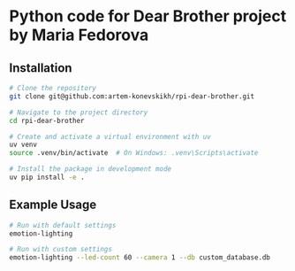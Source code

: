 # Python code for Dear Brother project by Maria Fedorova

## Installation

```bash
# Clone the repository
git clone git@github.com:artem-konevskikh/rpi-dear-brother.git

# Navigate to the project directory
cd rpi-dear-brother

# Create and activate a virtual environment with uv
uv venv
source .venv/bin/activate  # On Windows: .venv\Scripts\activate

# Install the package in development mode
uv pip install -e .
```

## Example Usage

```bash
# Run with default settings
emotion-lighting

# Run with custom settings
emotion-lighting --led-count 60 --camera 1 --db custom_database.db
```